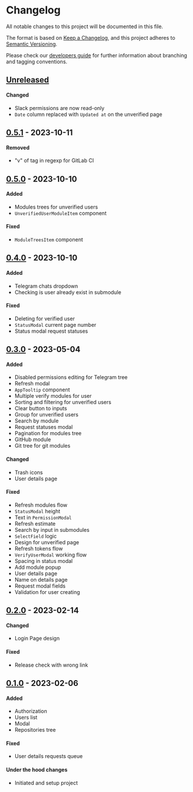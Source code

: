 # Changelog
All notable changes to this project will be documented in this file.

The format is based on [Keep a Changelog](https://keepachangelog.com/en/1.0.0/),
and this project adheres to [Semantic Versioning](https://semver.org/spec/v2.0.0.html).

Please check our [developers guide](https://gitlab.com/tokend/developers-guide)
for further information about branching and tagging conventions.

## [Unreleased]
#### Changed
- Slack permissions are now read-only
- `Date` column replaced with `Updated at` on the unverified page

## [0.5.1] - 2023-10-11
#### Removed
- "v" of tag in regexp for GitLab CI

## [0.5.0] - 2023-10-10
#### Added
- Modules trees for unverified users
- `UnverifiedUserModuleItem` component

#### Fixed
- `ModuleTreesItem` component

## [0.4.0] - 2023-10-10
#### Added
- Telegram chats dropdown
- Checking is user already exist in submodule

#### Fixed
- Deleting for verified user
- `StatusModal` current page number
- Status modal request statuses

## [0.3.0] - 2023-05-04
#### Added
- Disabled permissions editing for Telegram tree
- Refresh modal
- `AppTooltip` component
- Multiple verify modules for user
- Sorting and filtering for unverified users
- Clear button to inputs
- Group for unverified users
- Search by module
- Request statuses modal
- Pagination for modules tree
- GitHub module
- Git tree for git modules

#### Changed
- Trash icons
- User details page

#### Fixed
- Refresh modules flow
- `StatusModal` height
- Text in `PermissionModal`
- Refresh estimate
- Search by input in submodules
- `SelectField` logic
- Design for unverified page
- Refresh tokens flow
- `VerifyUserModal` working flow
- Spacing in status modal
- Add module popup
- User details page
- Name on details page
- Request modal fields
- Validation for user creating

## [0.2.0] - 2023-02-14
#### Changed
- Login Page design

#### Fixed
- Release check with wrong link

## [0.1.0] - 2023-02-06
#### Added
- Authorization
- Users list
- Modal
- Repositories tree

#### Fixed
- User details requests queue

#### Under the hood changes
- Initiated and setup project

[Unreleased]: https://github.com/acs-dl/admin-panel/compare/0.5.1...main
[0.5.1]: https://github.com/acs-dl/admin-panel/compare/0.5.0...0.5.1
[0.5.0]: https://github.com/acs-dl/admin-panel/compare/0.4.0...0.5.0
[0.4.0]: https://github.com/acs-dl/admin-panel/compare/0.3.0...0.4.0
[0.3.0]: https://github.com/acs-dl/admin-panel/compare/0.2.0...0.3.0
[0.2.0]: https://github.com/acs-dl/admin-panel/compare/0.1.0...0.2.0
[0.1.0]: https://github.com/acs-dl/admin-panel/tree/0.1.0
